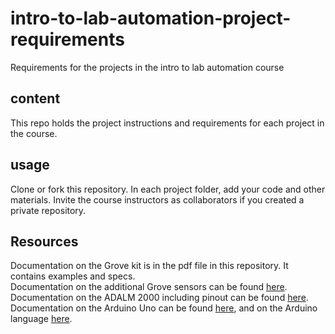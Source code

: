 # intro-to-lab-automation-project-requirements
Requirements for the projects in the intro to lab automation course

## content
This repo holds the project instructions and requirements for each project in the course.

## usage
Clone or fork this repository. In each project folder, add your code and other materials. Invite the course instructors as collaborators if you created a private repository.

## Resources
Documentation on the Grove kit is in the pdf file in this repository. It contains examples and specs.  
Documentation on the additional Grove sensors can be found [here](https://wiki.seeedstudio.com/Grove_Accessories_Intro/).  
Documentation on the ADALM 2000 including pinout can be found [here](https://wiki.analog.com/university/tools/m2k/devs/intro).  
Documentation on the Arduino Uno can be found [here](https://docs.arduino.cc/retired/boards/arduino-uno-rev3-with-long-pins/), and on the Arduino language [here](https://docs.arduino.cc/language-reference/).

